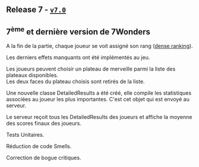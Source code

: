 ## Release 7 - [`v7.0`](https://github.com/uca-m1informatique-softeng/M1-S1-7W-lamac/tree/v7.0)

## 7<sup>ème</sup> et dernière version de 7Wonders

A la fin de la partie, chaque joueur se voit assigné son rang 
([dense ranking](https://en.wikipedia.org/wiki/Ranking#Dense_ranking_(%221223%22_ranking))).

Les derniers effets manquants ont été implémentés au jeu.

Les joueurs peuvent choisir un plateau de merveille parmi la liste des plateaux disponibles.  
Les deux faces du plateau choisis sont retirés de la liste.

Une nouvelle classe DetailedResults a été créé, elle compile les statistiques associées au joueur les plus importantes.
C'est cet objet qui est envoyé au serveur.

Le serveur reçoit tous les DetailedResults des joueurs et affiche la moyenne des scores finaux des joueurs.

Tests Unitaires.

Réduction de code Smells.

Correction de bogue critiques.